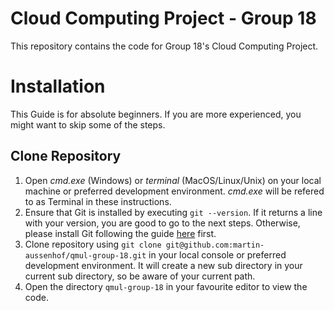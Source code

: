 # Cloud Computing Project - Group 18

This repository contains the code for Group 18's Cloud Computing Project.

# Installation

This Guide is for absolute beginners. If you are more experienced, you might want to skip some of the steps.

## Clone Repository

1. Open _cmd.exe_ (Windows) or _terminal_ (MacOS/Linux/Unix) on your local machine or preferred development environment. _cmd.exe_ will be refered to as Terminal in these instructions.
2. Ensure that Git is installed by executing `git --version`. If it returns a line with your version, you are good to go to the next steps. Otherwise, please install Git following the guide [here](https://git-scm.com/book/en/v2/Getting-Started-Installing-Git) first.
3. Clone repository using `git clone git@github.com:martin-aussenhof/qmul-group-18.git` in your local console or preferred development environment. It will create a new sub directory in your current sub directory, so be aware of your current path.
4. Open the directory `qmul-group-18` in your favourite editor to view the code.
